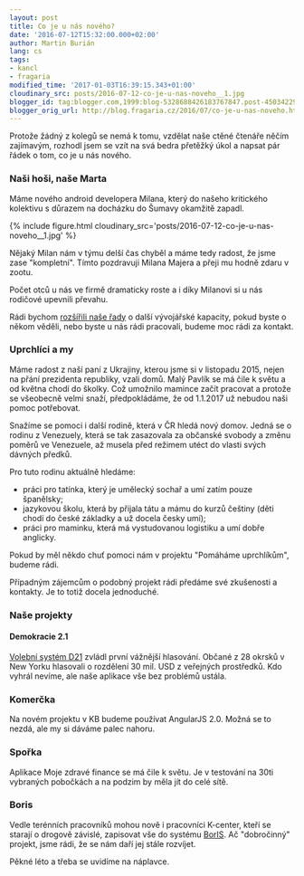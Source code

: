 ```yaml
---
layout: post
title: Co je u nás nového?
date: '2016-07-12T15:32:00.000+02:00'
author: Martin Burián
lang: cs
tags:
- kancl
- fragaria
modified_time: '2017-01-03T16:39:15.343+01:00'
cloudinary_src: posts/2016-07-12-co-je-u-nas-noveho__1.jpg
blogger_id: tag:blogger.com,1999:blog-5328688426183767847.post-4503422953016299503
blogger_orig_url: http://blog.fragaria.cz/2016/07/co-je-u-nas-noveho.html
---
```


Protože žádný z kolegů se nemá k tomu, vzdělat naše ctěné čtenáře něčím
zajímavým, rozhodl jsem se vzít na svá bedra přetěžký úkol a napsat pár
řádek o tom, co je u nás nového.

### Naši hoši, naše Marta

Máme nového android developera Milana, který do našeho kritického
kolektivu s důrazem na docházku do Šumavy okamžitě
zapadl.

{% include figure.html cloudinary_src='posts/2016-07-12-co-je-u-nas-noveho__1.jpg' %}

Nějaký Milan nám v týmu delší čas chyběl a máme tedy radost, že jsme
zase "kompletní". Tímto pozdravuji Milana Majera a přeji mu hodně zdaru
v zootu.

Počet otců u nás ve firmě dramaticky roste a i díky Milanovi si u nás
rodičové upevnili převahu.

Rádi bychom [rozšířili naše řady](http://kariera.fragaria.cz/) o další
vývojářské kapacity, pokud byste o někom věděli, nebo byste u nás rádi
pracovali, budeme moc rádi za kontakt.

### Uprchlíci a my

Máme radost z naší paní z Ukrajiny, kterou jsme si v listopadu 2015,
nejen na přání prezidenta republiky, vzali domů. Malý Pavlík se má čile
k světu a od května chodí do školky. Což umožnilo mamince začít pracovat
a protože se všeobecně velmi snaží, předpokládáme, že od 1.1.2017 už
nebudou naši pomoc potřebovat.

Snažíme se pomoci i další rodině, která v ČR hledá nový domov. Jedná se
o rodinu z Venezuely, která se tak zasazovala za občanské svobody a
změnu poměrů ve Venezuele, až musela před režimem utéct do vlasti svých
dávných předků.

Pro tuto rodinu aktuálně hledáme:

  - práci pro tatínka, který je umělecký sochař a umí zatím pouze
    španělsky;
  - jazykovou školu, která by přijala tátu a mámu do kurzů češtiny (děti
    chodí do české základky a už docela česky umí);
  - práci pro maminku, která má vystudovanou logistiku a umí dobře
    anglicky.

Pokud by měl někdo chuť pomoci nám v projektu "Pomáháme uprchlíkům",
budeme rádi.

Případným zájemcům o podobný projekt rádi předáme své zkušenosti a
kontakty. Je to totiž docela jednoduché.

### Naše projekty

#### Demokracie 2.1

[Volební systém D21](http://www.d21.me/) zvládl první vážnější
hlasování. Občané z 28 okrsků v New Yorku hlasovali o rozdělení 30
mil. USD z veřejných prostředků. Kdo vyhrál nevíme, ale naše aplikace
vše bez problémů ustála.

### Komerčka

Na novém projektu v KB budeme používat AngularJS 2.0. Možná se to nezdá,
ale my si dáváme palec nahoru.

### Spořka

Aplikace Moje zdravé finance se má čile k světu. Je v testování na 30ti
vybraných pobočkách a na podzim by měla jít do celé sítě.

### Boris

Vedle terénních pracovníků mohou nově i pracovníci K-center, kteří se
starají o drogově závislé, zapisovat vše do systému
[BorIS](http://www.bor-is.cz/). Ač "dobročinný" projekt, jsme rádi, že
se nám daří jej stále rozvíjet.

Pěkné léto a třeba se uvidíme na náplavce.
